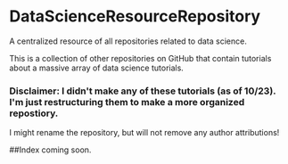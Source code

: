 # DataScienceResourceRepository
A centralized resource of all repositories related to data science.

This is a collection of other repositories on GitHub that contain tutorials about a massive array of data science tutorials.



### Disclaimer: I didn't make any of these tutorials (as of 10/23). I'm just restructuring them to make a more organized repostiory.
I might rename the repository, but will not remove any author attributions!


##Index coming soon. 



